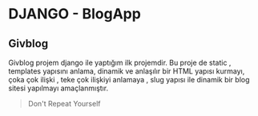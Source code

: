# DJANGO - BlogApp
## Givblog

Givblog projem django ile yaptığım ilk projemdir. 
  Bu proje de static , templates yapısını anlama, dinamik ve anlaşılır bir HTML yapısı kurmayı, çoka çok ilişki , teke çok ilişkiyi anlamaya , slug yapısı ile 
dinamik bir blog sitesi yapılmayı amaçlanmıştır.

> Don't Repeat Yourself
